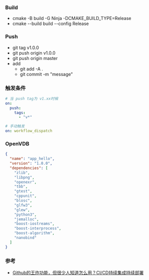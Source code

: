 ### Build
- cmake -B build -G Ninja -DCMAKE_BUILD_TYPE=Release
- cmake --build build --config Release

### Push
- git tag v1.0.0
- git push origin v1.0.0
- git push origin master
- add
    - git add -A . 
    - git commit -m "message"

### 触发条件
```yml
# 当 push tag为 v1.xx时候
on:
  push:
    tags:
      - "v*"

# 手动触发
on: workflow_dispatch 
```

### OpenVDB
```json
{
  "name": "app_hello",
  "version": "1.0.0",
  "dependencies": [
    "zlib",
    "libpng",
    "openexr",
    "tbb",
    "gtest",
    "cppunit",
    "blosc",
    "glfw3",
    "glew",
    "python3",
    "jemalloc",
    "boost-iostreams",
    "boost-interprocess",
    "boost-algorithm",
    "nanobind"
  ]
}
```

### 参考
- [Github的王炸功能，但很少人知道怎么用？CI/CD持续集成持续部署](https://www.bilibili.com/video/BV11e411i7Xx)
